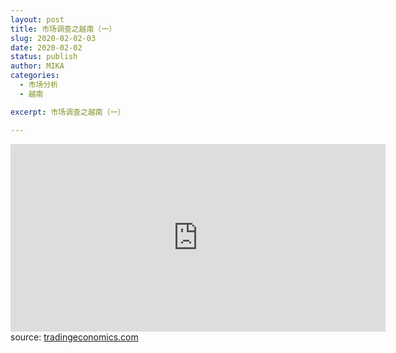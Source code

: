 ```yaml
---
layout: post
title: 市场调查之越南（一）
slug: 2020-02-02-03
date: 2020-02-02
status: publish
author: MIKA
categories: 
  - 市场分析
  - 越南

excerpt: 市场调查之越南（一）

---
```


<iframe src='https://tradingeconomics.com/embed/?s=vietnamuneper&v=201911141200v20191105&h=300&w=600&ref=/vietnam/unemployed-persons' height='300' width='600'  frameborder='0' scrolling='no'></iframe><br />source: <a href='https://tradingeconomics.com/vietnam/unemployed-persons'>tradingeconomics.com</a>